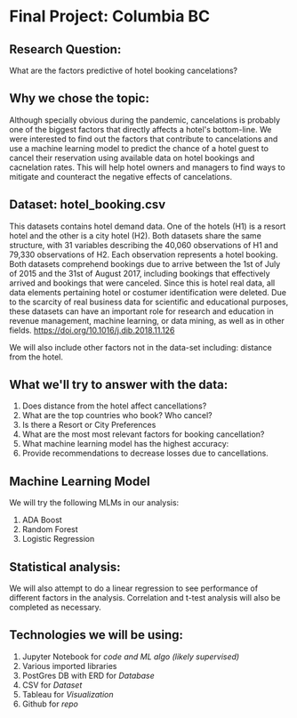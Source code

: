 # Final Project: Columbia BC 

## Research Question: 

What are the factors predictive of hotel booking cancelations?

## Why we chose the topic: 

Although specially obvious during the pandemic, cancelations is probably one of the biggest factors that directly affects a hotel's bottom-line. We were interested to find out the factors that contribute to cancelations and use a machine learning model to predict the chance of a hotel guest to cancel their reservation using available data on hotel bookings and cacnelation rates. This will help hotel owners and managers to find ways to mitigate and counteract the negative effects of cancelations.

## Dataset: hotel_booking.csv

This datasets contains hotel demand data. One of the hotels (H1) is a resort hotel and the other is a city hotel (H2). Both datasets share the same structure, with 31 variables describing the 40,060 observations of H1 and 79,330 observations of H2. Each observation represents a hotel booking. Both datasets comprehend bookings due to arrive between the 1st of July of 2015 and the 31st of August 2017, including bookings that effectively arrived and bookings that were canceled. Since this is hotel real data, all data elements pertaining hotel or costumer identification were deleted. Due to the scarcity of real business data for scientific and educational purposes, these datasets can have an important role for research and education in revenue management, machine learning, or data mining, as well as in other fields. https://doi.org/10.1016/j.dib.2018.11.126

We will also include other factors not in the data-set including: distance from the hotel. 


## What we'll try to answer with the data: 

1. Does distance from the hotel affect cancellations?
2. What are the top countries who book? Who cancel?
3. Is there a Resort or City Preferences
4. What are the most most relevant factors for booking cancellation?
5. What machine learning model has the highest accuracy:
6. Provide recommendations to decrease losses due to cancellations.


## Machine Learning Model

We will try the following MLMs in our analysis:

1. ADA Boost
2. Random Forest
3. Logistic Regression

## Statistical analysis:

We will also attempt to do a linear regression to see performance of different factors in the analysis. Correlation and t-test analysis will also be completed as necessary.

## Technologies we will be using:
1. Jupyter Notebook for *code and ML algo (likely supervised)*
2. Various imported libraries
3. PostGres DB with ERD for *Database*
4. CSV for *Dataset*
5. Tableau for *Visualization*
6. Github for *repo*
